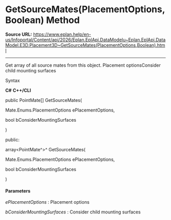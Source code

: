 # GetSourceMates(PlacementOptions,Boolean) Method

**Source URL:** https://www.eplan.help/en-us/Infoportal/Content/api/2026/Eplan.EplApi.DataModelu~Eplan.EplApi.DataModel.E3D.Placement3D~GetSourceMates(PlacementOptions,Boolean).html

---

Get array of all source mates from this object. Placement optionsConsider child mounting surfaces

Syntax

**C#**
**C++/CLI**


public PointMate[] GetSourceMates( 

   Mate.Enums.PlacementOptions ePlacementOptions,

   bool bConsiderMountingSurfaces

)

public:

array<PointMate^>^ GetSourceMates( 

   Mate.Enums.PlacementOptions ePlacementOptions,

   bool bConsiderMountingSurfaces

)


#### Parameters

*ePlacementOptions*
:   Placement options

*bConsiderMountingSurfaces*
:   Consider child mounting surfaces
